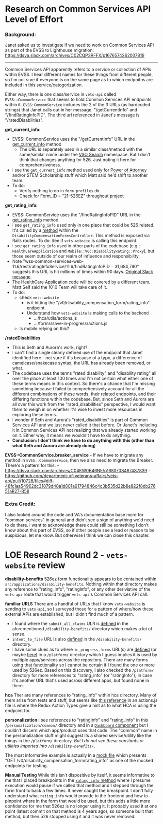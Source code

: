 # Research on Common Services API Level of Effort




### Background:
Janet asked us to investigate if we need to work on Common Services API as part of the EVSS to Lighthouse migration: https://dsva.slack.com/archives/C02CQP3RFFX/p1676574262007819

---

Common Services API apparently refers to a service or collection of APIs within EVSS. I hear different names for these things from different people, so I'm not sure if everyone is on the same page as to which endpoitns are included in this service/catogorization.

Either way, there is one class/service in `vets-api` called `EVSS::CommonService` that seems to hold Common Services API endpoints within it. `EVSS:CommonService` includes the 2 of the 3 URLs (as hardcoded strings) that Janet calls out in her message: "/getCurrentInfo" and "/findRatingInfoPID". The third url referenced in Janet's message is "/ratedDisabilities".


**get_current_info**: 
- EVSS::CommonService uses the "/getCurrentInfo" URL in the [get_current_info](https://github.com/department-of-veterans-affairs/vets-api/blob/master/lib/evss/common_service.rb#L16) method.
	- The URL is separately used in a similar class/method with the same/similar name under the [VSO Search](https://github.com/department-of-veterans-affairs/vets-api/blob/master/lib/evss/vso_search/service.rb#L23) namespace. But I don't think that changes anything for 526. Just noting it here for comprehensiveness.
- I see the `get_current_info` method used only for [Power of Attorney](https://github.com/department-of-veterans-affairs/vets-api/blob/master/app/models/user.rb#L412) and/or STEM Scholarship stuff which Matt said he'd shift to another team.
- To do:
	- Verify nothing to do in `form_profiles` dir.
	- Check for Form_ID = "21-526EZ" throughout project

**get_rating_info**:
- EVSS::CommonService uses the "/findRatingInfoPID" URL in the [get_rating_info](https://github.com/department-of-veterans-affairs/vets-api/blob/master/lib/evss/common_service.rb#L20) method.
- I see `get_rating_info` used only in one place that could be 526 related. It's called by a [method](https://github.com/department-of-veterans-affairs/vets-api/blob/master/app/controllers/v0/disability_compensation_forms_controller.rb#L67) within the `DisabilityCompensationFormsController`. This method is exposed via Rails routes. To do: See if `vets-website` is calling this endpoint.
- I see `get_rating_info` used in other parts of the codebase (e.g.: `HealthCareApplication` and `Mobile::V0::DisabilityRating::Proxy`), but those seem outside of our realm of influence and responsibility.
- Note "wss-common-services-web-11.6/rest/ratingInfoService/11.6/findRatingInfoPID = 31,680,780" suggests this URL is hit millions of times within 90 days. [Original Slack message](https://dsva.slack.com/archives/C02CQP3RFFX/p1678393631109879).
- The HealthCare Application code will be covered by a different team. Matt Self said the 1010 Team will take care of it.
- To do:
	- check `vets-website`
		- is it hitting the "/v0/disability_compensation_form/rating_info" endpoint
		- Understand how `vets-website` is making calls to the backend
			- .../hca/utils/actions.js
			- .../forms/save-in-progress/actions.js
	- Is mobile relying on this?

**/ratedDisabilities**
- This is Seth and Aurora's work, right?
- I can't find a single clearly defined use of the endpoint that Janet identified here - not sure if it's because of a typo, a difference of camelcase/snakecase syntax, the URL has already been removed, or what.
- The codebase uses the terms "rated disability" and "disability rating" all over the place at least 100 times and I'm not certain what either one of these terms means in this context. So there's a chance that I'm missing something because I failed to comprehensively account for all the different combinations of these words, their related endpoints, and their differing functions within the codebase. But, since Seth and Aurora are all over this work from the "rated_disabilities" perspective, I would want them to weigh in on whether it's wise to invest more resources in exploring these terms.
- I wonder if Seth and Aurora's "rated_disabilities" is part of Common Services API and we just never called it that before. Or Janet's including it in Common Services API not realizing that we already started working on it. Either way, it means we wouldn't have to do anything.
- **Conclusion: I don't think we have to do anything with this (other than what Seth and Aurora are already doing)**

**EVSS::CommonService.breaker_service**
	- If we have to migrate any method in `EVSS::CommonService`, then we also need to migrate the Breaker. There's a pattern for this:
		- https://dsva.slack.com/archives/C04KW0B46N5/p1680708487487839
		- https://github.com/department-of-veterans-affairs/vets-api/pull/10728/files#diff-48fc1aa54962dc31879d48a1d801a91794846c4c3b535d22b8e822f8db27651aR27-R58

### Extra Credit:
I also looked around the code and VA's documentation base more for "common services" in general and didn't see a sign of anything we'd need to do there. I want to acknowledge there could still be something I don't know about this part of EVSS, so if other people see a lead or reason to be suspicious, let me know. But otherwise I think we can close this chapter.



# LOE Research Round 2 - `vets-website` review
**disability-benefits**
526ez form functionality appears to be contained within `src/applications/disability-benefits`. Nothing within that directory makes any reference to "rating_info", "ratingInfo", or any other deriviative of the `vets-api` route that would trigger `vets-api`'s Common Services API call.

**familiar URLS**
There are a handful of URLs that I know `vets-website` is sending to `vets-api`, so I surveyed those for a pattern of where/how these external APIs are established, but I didn't find much of a pattern.
- I found where the `submit_all_claims` ULR is [defined](https://github.com/department-of-veterans-affairs/vets-website/blob/main/src/applications/disability-benefits/all-claims/config/form.js#L136) in the aforementioned `/disability-benefits/` directory which makes a lot of sense. 
- `intent_to_file` URL is also [defined](https://github.com/department-of-veterans-affairs/vets-website/blob/main/src/applications/disability-benefits/all-claims/actions/index.js#L17) in the `/disability-benefits/` directory.
- I have some clues as to where `in_progress_forms` URL(s) are [defined](https://github.com/department-of-veterans-affairs/vets-website/blob/main/src/platform/forms/constants.js#L49) (or maybe [here](https://github.com/department-of-veterans-affairs/vets-website/blob/main/src/platform/forms/helpers.js#L5)) in a `/platform/` directory which I guess implies it is used by multiple apps/services across the repository. There are many forms using that functionality so I cannot be certain if I found the one or more used by 526ez. Based on this discovery, I also checked the `/platform/` directory for more references to "rating_info" (or "ratingInfo"), in case it's another URL that's used across different apps, but found none in there.

**hca**
Ther are many references to "rating_info" within hca directory. Many of them arise from tests and stuff, but seems like [this reference](https://github.com/department-of-veterans-affairs/vets-website/blob/main/src/applications/hca/utils/actions.js#L35) in an actions.js file is where the Redux Action Types give a hint as to what HCA is using the endpoint for. 

**personalization**
I see references to "[ratingInfo](https://github.com/department-of-veterans-affairs/vets-website/blob/main/src/applications/personalization/common/constants.js#L20)" and "[rating_info]()" in this `/personalization/common/` directory and in a [`Dashboard` component](https://github.com/department-of-veterans-affairs/vets-website/blob/main/src/applications/personalization/dashboard/components/Dashboard.jsx) but I couldn't discern which app/product uses that code. The "common" name in the personalization stuff might suggest its a shared service/utility like the things in the `/platform/` directory. _But I do not see these constants or utilities imported into `/disability-benefits/`_.

The most informative example is actually in a [mock file](https://github.com/department-of-veterans-affairs/vets-website/blob/main/src/applications/personalization/dashboard/mocks/server.js#L52) which presents "GET /v0/disability_compensation_form/rating_info" as one of the mocked endpoints for testing.

**Manual Testing**
While this isn't dispositive by itself, it seems informative to me that I placed breakpoints in the [`rating_info` method](https://github.com/department-of-veterans-affairs/vets-api/blob/master/app/controllers/v0/disability_compensation_forms_controller.rb#L67) where I presume execution would pause if we called that method and I stepped through the form front to back a few times. It never caught the breakpoint. I don't fully understand what `rating_info` would provide to the frontend and how to pinpoint where in the form that would be used, but this adds a little more confidence for me that 526ez is no longer using it. It probably used it at one point (latest commit on that method is 4 years ago), so someone built that method, but then 526 stopped using it and it was never removed.
